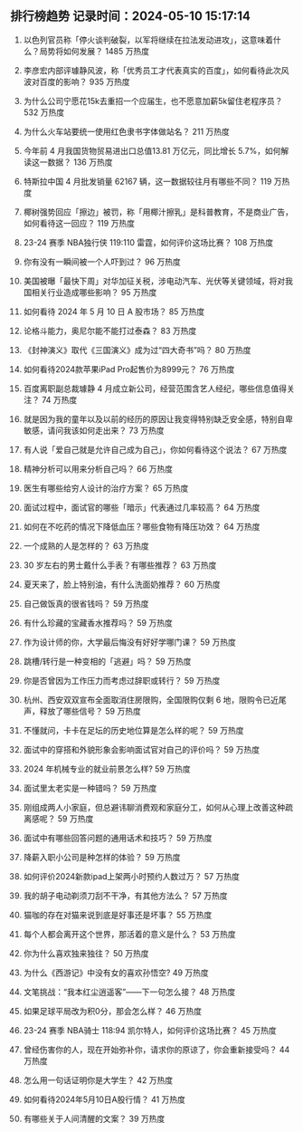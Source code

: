 
## 排行榜趋势 记录时间：2024-05-10 15:17:14
  
  1. 以色列官员称「停火谈判破裂，以军将继续在拉法发动进攻」，这意味着什么？局势将如何发展？ 1485 万热度
    
  2. 李彦宏内部评璩静风波，称「优秀员工才代表真实的百度」，如何看待此次风波对百度的影响？ 935 万热度
    
  3. 为什么公司宁愿花15k去重招一个应届生，也不愿意加薪5k留住老程序员？ 532 万热度
    
  4. 为什么火车站要统一使用红色隶书字体做站名？ 211 万热度
    
  5. 今年前 4 月我国货物贸易进出口总值13.81 万亿元，同比增长 5.7%，如何解读这一数据？ 136 万热度
    
  6. 特斯拉中国 4 月批发销量 62167 辆，这一数据较往月有哪些不同？ 119 万热度
    
  7. 椰树强势回应「擦边」被罚，称「用椰汁擦乳」是科普教育，不是商业广告，如何看待这一回应？ 119 万热度
    
  8. 23-24 赛季 NBA独行侠 119:110 雷霆，如何评价这场比赛？ 108 万热度
    
  9. 你有没有一瞬间被一个人吓到过？ 96 万热度
    
  10. 美国被曝「最快下周」对华加征关税，涉电动汽车、光伏等关键领域，将对我国相关行业造成哪些影响？ 95 万热度
    
  11. 如何看待 2024 年 5 月 10 日 A 股市场？ 85 万热度
    
  12. 论格斗能力，奥尼尔能不能打过泰森？ 83 万热度
    
  13. 《封神演义》取代《三国演义》成为过“四大奇书”吗？ 80 万热度
    
  14. 如何看待2024款苹果iPad Pro起售价为8999元？ 76 万热度
    
  15. 百度离职副总裁璩静 4 月成立新公司，经营范围含艺人经纪，哪些信息值得关注？ 74 万热度
    
  16. 就是因为我的童年以及以前的经历的原因让我变得特别缺乏安全感，特别自卑敏感，请问我该如何走出来？ 73 万热度
    
  17. 有人说「爱自己就是允许自己成为自己」，你如何看待这个说法？ 67 万热度
    
  18. 精神分析可以用来分析自己吗？ 66 万热度
    
  19. 医生有哪些给穷人设计的治疗方案？ 65 万热度
    
  20. 面试过程中，面试官的哪些「暗示」代表通过几率较高？ 64 万热度
    
  21. 如何在不吃药的情况下降低血压？哪些食物有降压功效？ 64 万热度
    
  22. 一个成熟的人是怎样的？ 63 万热度
    
  23. 30 岁左右的男士戴什么手表？有哪些推荐？ 63 万热度
    
  24. 夏天来了，脸上特别油，有什么洗面奶推荐？ 60 万热度
    
  25. 自己做饭真的很省钱吗？ 59 万热度
    
  26. 有什么珍藏的宝藏香水推荐吗？ 59 万热度
    
  27. 作为设计师的你，大学最后悔没有好好学哪门课？ 59 万热度
    
  28. 跳槽/转行是一种变相的「逃避」吗？ 59 万热度
    
  29. 你是否曾因为工作压力而考虑过辞职或转行？ 59 万热度
    
  30. 杭州、西安双双宣布全面取消住房限购，全国限购仅剩 6 地，限购令已近尾声，释放了哪些信号？ 59 万热度
    
  31. 不懂就问，卡卡在足坛的历史地位算是怎么样的呢？ 59 万热度
    
  32. 面试中的穿搭和外貌形象会影响面试官对自己的评价吗？ 59 万热度
    
  33. 2024 年机械专业的就业前景怎么样? 59 万热度
    
  34. 面试里太老实是一种错吗？ 59 万热度
    
  35. 刚组成两人小家庭，但总避讳聊消费观和家庭分工，如何从心理上改善这种疏离感呢？ 59 万热度
    
  36. 面试中有哪些回答问题的通用话术和技巧？ 59 万热度
    
  37. 降薪入职小公司是种怎样的体验？ 59 万热度
    
  38. 如何评价2024新款ipad上架两小时预约人数过万？ 57 万热度
    
  39. 我的胡子电动剃须刀刮不干净，有其他方法么？ 57 万热度
    
  40. 猫咖的存在对猫来说到底是好事还是坏事？ 55 万热度
    
  41. 每个人都会离开这个世界，那活着的意义是什么？ 53 万热度
    
  42. 你为什么喜欢独来独往？ 50 万热度
    
  43. 为什么《西游记》中没有女的喜欢孙悟空? 49 万热度
    
  44. 文笔挑战：“我本红尘逍遥客”——下一句怎么接？ 48 万热度
    
  45. 如果足球平局改为积0分，那会怎么样？ 46 万热度
    
  46. 23-24 赛季 NBA骑士 118:94 凯尔特人，如何评价这场比赛？ 45 万热度
    
  47. 曾经伤害你的人，现在开始弥补你，请求你的原谅了，你会重新接受吗？ 44 万热度
    
  48. 怎么用一句话证明你是大学生？ 42 万热度
    
  49. 如何看待2024年5月10日A股行情？ 41 万热度
    
  50. 有哪些关于人间清醒的文案？ 39 万热度
    